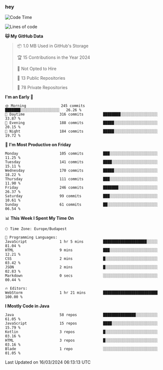### hey

<!--START_SECTION:waka-->
![Code Time](http://img.shields.io/badge/Code%20Time-977%20hrs%2037%20mins-blue)

![Lines of code](https://img.shields.io/badge/From%20Hello%20World%20I%27ve%20Written-1.1%20million%20lines%20of%20code-blue)

**🐱 My GitHub Data** 

> 📦 1.0 MB Used in GitHub's Storage 
 > 
> 🏆 15 Contributions in the Year 2024
 > 
> 🚫 Not Opted to Hire
 > 
> 📜 13 Public Repositories 
 > 
> 🔑 78 Private Repositories 
 > 
**I'm an Early 🐤** 

```text
🌞 Morning                245 commits         ███████░░░░░░░░░░░░░░░░░░   26.26 % 
🌆 Daytime                316 commits         ████████░░░░░░░░░░░░░░░░░   33.87 % 
🌃 Evening                188 commits         █████░░░░░░░░░░░░░░░░░░░░   20.15 % 
🌙 Night                  184 commits         █████░░░░░░░░░░░░░░░░░░░░   19.72 % 
```
📅 **I'm Most Productive on Friday** 

```text
Monday                   105 commits         ███░░░░░░░░░░░░░░░░░░░░░░   11.25 % 
Tuesday                  141 commits         ████░░░░░░░░░░░░░░░░░░░░░   15.11 % 
Wednesday                170 commits         █████░░░░░░░░░░░░░░░░░░░░   18.22 % 
Thursday                 111 commits         ███░░░░░░░░░░░░░░░░░░░░░░   11.90 % 
Friday                   246 commits         ███████░░░░░░░░░░░░░░░░░░   26.37 % 
Saturday                 99 commits          ███░░░░░░░░░░░░░░░░░░░░░░   10.61 % 
Sunday                   61 commits          ██░░░░░░░░░░░░░░░░░░░░░░░   06.54 % 
```


📊 **This Week I Spent My Time On** 

```text
🕑︎ Time Zone: Europe/Budapest

💬 Programming Languages: 
JavaScript               1 hr 5 mins         ████████████████████░░░░░   81.04 % 
HTML                     9 mins              ███░░░░░░░░░░░░░░░░░░░░░░   12.21 % 
CSS                      2 mins              █░░░░░░░░░░░░░░░░░░░░░░░░   03.42 % 
JSON                     2 mins              █░░░░░░░░░░░░░░░░░░░░░░░░   02.83 % 
Markdown                 0 secs              ░░░░░░░░░░░░░░░░░░░░░░░░░   00.44 % 

🔥 Editors: 
WebStorm                 1 hr 21 mins        █████████████████████████   100.00 % 
```

**I Mostly Code in Java** 

```text
Java                     58 repos            ███████████████░░░░░░░░░░   61.05 % 
JavaScript               15 repos            ████░░░░░░░░░░░░░░░░░░░░░   15.79 % 
Kotlin                   3 repos             █░░░░░░░░░░░░░░░░░░░░░░░░   03.16 % 
HTML                     3 repos             █░░░░░░░░░░░░░░░░░░░░░░░░   03.16 % 
Blade                    1 repo              ░░░░░░░░░░░░░░░░░░░░░░░░░   01.05 % 
```




 Last Updated on 16/03/2024 06:13:13 UTC
<!--END_SECTION:waka-->
